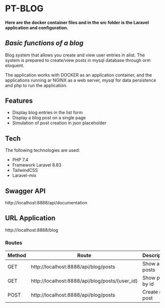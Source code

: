 # PT-BLOG

#### Here are the docker container files and in the src folder is the Laravel application and configuration.

## _Basic functions of a blog_

Blog system that allows you create and view user entries in alist. The system is prepared to create/view posts in mysql database through orm eloquent.

The application works with DOCKER as an application container, and the applications running ar NGINX as a web server, mysql for data persistence and php to run the application.

## Features

- Display blog entries in the list form
- Display a blog post on a single page
- Simulation of post creation in json placeholder

## Tech

The following technologies are used:

- PHP 7.4
- Framework Laravel 8.83
- TailwindCSS
- Laravel-mix

## Swagger API

http://localhost:8888/api/documentation

## URL Application

http://localhost:8888/blog


### Routes

Method | Route | Description
 --- | --- | --- |
GET | http://localhost:8888/api/blog/posts | Show all posts
GET | http://localhost:8888/api/blog/posts/{user_id} | Show post by id
POST | http://localhost:8888/api/blog/posts | Create new post

